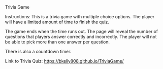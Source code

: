 Trivia Game

Instructions: This is a trivia game with multiple choice options. The player will have a limited amount of time to finish the quiz. 

The game ends when the time runs out. The page will reveal the number of questions that players answer correctly and incorrectly. The player will not be able to pick more than one answer per question. 

There is also a countdown timer.

Link to Trivia Quiz: https://bkelly808.github.io/TriviaGame/
